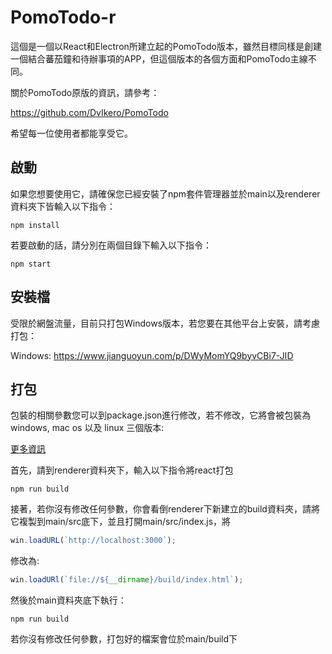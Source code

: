 # PomoTodo-r

這個是一個以React和Electron所建立起的PomoTodo版本，雖然目標同樣是創建一個結合蕃茄鐘和待辦事項的APP，但這個版本的各個方面和PomoTodo主線不同。

關於PomoTodo原版的資訊，請參考：

https://github.com/DvIkero/PomoTodo

希望每一位使用者都能享受它。

## 啟動

如果您想要使用它，請確保您已經安裝了npm套件管理器並於main以及renderer資料夾下皆輸入以下指令：

```
npm install
```

若要啟動的話，請分別在兩個目錄下輸入以下指令：

```
npm start
```

## 安裝檔

受限於網盤流量，目前只打包Windows版本，若您要在其他平台上安裝，請考慮打包：

Windows: https://www.jianguoyun.com/p/DWyMomYQ9byvCBi7-JID

## 打包

包裝的相關參數您可以到package.json進行修改，若不修改，它將會被包裝為windows, mac os 以及 linux 三個版本:

[更多資訊](https://www.electron.build/)

首先，請到renderer資料夾下，輸入以下指令將react打包

```
npm run build
```

接著，若你沒有修改任何參數，你會看倒renderer下新建立的build資料夾，請將它複製到main/src底下，並且打開main/src/index.js，將

```javascript
win.loadURL(`http://localhost:3000`); 
```

修改為:

```javascript
win.loadURl(`file://${__dirname}/build/index.html`);
```

然後於main資料夾底下執行：

```
npm run build
```

若你沒有修改任何參數，打包好的檔案會位於main/build下